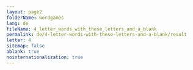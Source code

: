 ```yaml
---
layout: page2
folderName: wordgames
lang: de
fileName: 4_letter_words_with_these_letters_and_a_blank
permalink: de/4-letter-words-with-these-letters-and-a-blank/result
letter: 4
sitemap: false
ablank: true
nointernationalization: true
---
```

